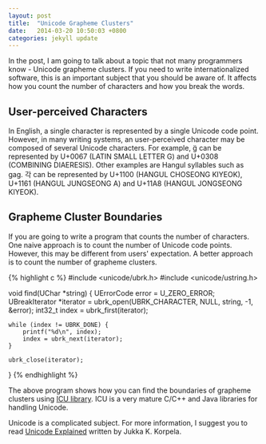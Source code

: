 ```yaml
---
layout: post
title:  "Unicode Grapheme Clusters"
date:   2014-03-20 10:50:03 +0800
categories: jekyll update
---
```

In the post, I am going to talk about a topic that not many programmers know - Unicode grapheme clusters. If you need to write internationalized software, this is an important subject that you should be aware of. It affects how you count the number of characters and how you break the words.

## User-perceived Characters

In English, a single character is represented by a single Unicode code point. However, in many writing systems, an user-perceived character may be composed of several Unicode characters. For example, g̈ can be represented by U+0067 (LATIN SMALL LETTER G) and U+0308 (COMBINING DIAERESIS). Other examples are Hangul syllables such as gag. 각 can be represented by U+1100 (HANGUL CHOSEONG KIYEOK), U+1161 (HANGUL JUNGSEONG A) and U+11A8 (HANGUL JONGSEONG KIYEOK).

## Grapheme Cluster Boundaries

If you are going to write a program that counts the number of characters. One naive approach is to count the number of Unicode code points. However, this may be different from users' expectation. A better approach is to count the number of grapheme clusters.

{% highlight c %}
#include <unicode/ubrk.h>
#include <unicode/ustring.h>

void find(UChar *string) {
    UErrorCode error = U_ZERO_ERROR;
    UBreakIterator *iterator = ubrk_open(UBRK_CHARACTER, NULL, string, -1, &error);
    int32_t index = ubrk_first(iterator);

    while (index != UBRK_DONE) {
        printf("%d\n", index);
        index = ubrk_next(iterator);
    }

    ubrk_close(iterator);
}
{% endhighlight %}

The above program shows how you can find the boundaries of grapheme clusters using [ICU library](http://site.icu-project.org). ICU is a very mature C/C++ and Java libraries for handling Unicode.

Unicode is a complicated subject. For more information, I suggest you to read [Unicode Explained](http://shop.oreilly.com/product/9780596101213.do) written by Jukka K. Korpela.
